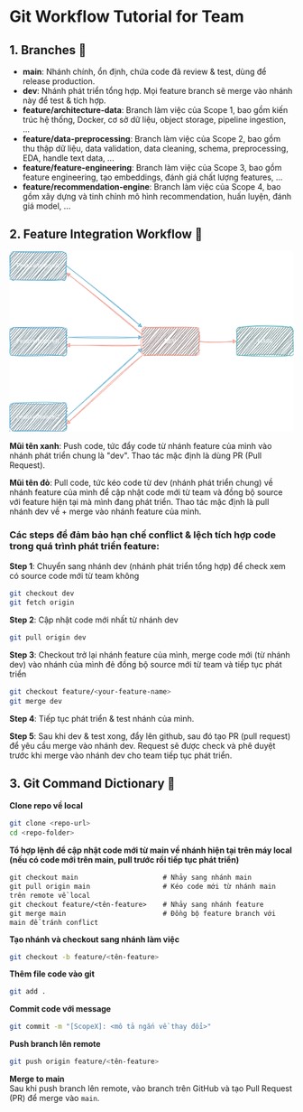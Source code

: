 # Git Workflow Tutorial for Team

## 1. Branches 🌿
- **main**: Nhánh chính, ổn định, chứa code đã review & test, dùng để release production.
- **dev**: Nhánh phát triển tổng hợp. Mọi feature branch sẽ merge vào nhánh này để test & tích hợp.
- **feature/architecture-data**: Branch làm việc của Scope 1, bao gồm kiến trúc hệ thống, Docker, cơ sở dữ liệu, object storage, pipeline ingestion, ...
- **feature/data-preprocessing**: Branch làm việc của Scope 2, bao gồm thu thập dữ liệu, data validation, data cleaning, schema, preprocessing, EDA, handle text data, ...
- **feature/feature-engineering**: Branch làm việc của Scope 3, bao gồm feature engineering, tạo embeddings, đánh giá chất lượng features, ...
- **feature/recommendation-engine**: Branch làm việc của Scope 4, bao gồm xây dựng và tinh chỉnh mô hình recommendation, huấn luyện, đánh giá model, ...



## 2. Feature Integration Workflow 🔄
![feature_integration_workflow](https://github.com/mjngxwnj/Paper-Submission-Recommendation-System/blob/main/docs/images/feature_integration_workflow.png)  

**Mũi tên xanh**: Push code, tức đẩy code từ nhánh feature của mình vào nhánh phát triển chung là "dev". Thao tác mặc định là dùng PR (Pull Request).  

**Mũi tên đỏ**: Pull code, tức kéo code từ dev (nhánh phát triển chung) về nhánh feature của mình để cập nhật code mới từ team và đồng bộ source với feature hiện tại mà mình đang phát triển. Thao tác mặc định là pull nhánh dev về + merge vào nhánh feature của mình.


### Các steps để đảm bảo hạn chế conflict & lệch tích hợp code trong quá trình phát triển feature:  

**Step 1**: Chuyển sang nhánh dev (nhánh phát triển tổng hợp) để check xem có source code mới từ team không
```bash
git checkout dev
git fetch origin
```
**Step 2**: Cập nhật code mới nhất từ nhánh dev
```bash
git pull origin dev
```
**Step 3**: Checkout trở lại nhánh feature của mình, merge code mới (từ nhánh dev) vào nhánh của mình đẻ đồng bộ source mới từ team và tiếp tục phát triển
```bash
git checkout feature/<your-feature-name>
git merge dev
```
**Step 4**: Tiếp tục phát triển & test nhánh của mình.  

**Step 5**: Sau khi dev & test xong, đẩy lên github, sau đó tạo PR (pull request) để yêu cầu merge vào nhánh dev. Request sẽ được check và phê duyệt trước khi merge vào nhánh dev cho team tiếp tục phát triển.

## 3. Git Command Dictionary 📖
**Clone repo về local**  

```bash
git clone <repo-url>
cd <repo-folder>
```

**Tổ hợp lệnh để cập nhật code mới từ main về nhánh hiện tại trên máy local (nếu có code mới trên main, pull trước rồi tiếp tục phát triển)**
```
git checkout main                     # Nhảy sang nhánh main
git pull origin main                  # Kéo code mới từ nhánh main trên remote về local
git checkout feature/<tên-feature>    # Nhảy sang nhánh feature
git merge main                        # Đồng bộ feature branch với main để tránh conflict
```

**Tạo nhánh và checkout sang nhánh làm việc**
```bash
git checkout -b feature/<tên-feature>
```

**Thêm file code vào git**
```bash
git add .
```

**Commit code với message**
```bash
git commit -m "[ScopeX]: <mô tả ngắn về thay đổi>"
```

**Push branch lên remote**
```bash
git push origin feature/<tên-feature>
```

**Merge to main**  
Sau khi push branch lên remote, vào branch trên GitHub và tạo Pull Request (PR) để merge vào `main`.  
